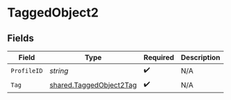 # TaggedObject2


## Fields

| Field                                                                     | Type                                                                      | Required                                                                  | Description                                                               |
| ------------------------------------------------------------------------- | ------------------------------------------------------------------------- | ------------------------------------------------------------------------- | ------------------------------------------------------------------------- |
| `ProfileID`                                                               | *string*                                                                  | :heavy_check_mark:                                                        | N/A                                                                       |
| `Tag`                                                                     | [shared.TaggedObject2Tag](../../../pkg/models/shared/taggedobject2tag.md) | :heavy_check_mark:                                                        | N/A                                                                       |